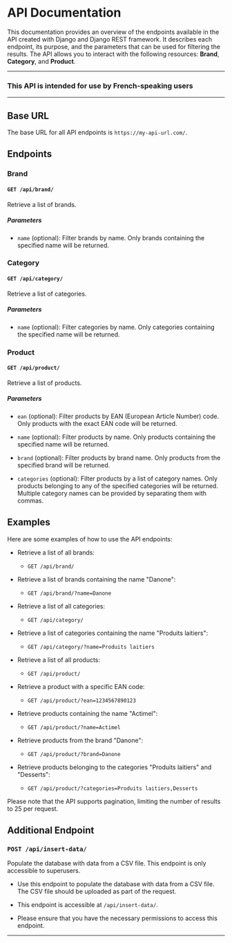 # API Documentation

This documentation provides an overview of the endpoints available in the API created with Django and Django REST framework. It describes each endpoint, its purpose, and the parameters that can be used for filtering the results. The API allows you to interact with the following resources: **Brand**, **Category**, and **Product**.

---

### This API is intended for use by French-speaking users

---

## Base URL

The base URL for all API endpoints is `https://my-api-url.com/`.

## Endpoints

### Brand

#### `GET /api/brand/`

Retrieve a list of brands.

##### Parameters

- `name` (optional): Filter brands by name. Only brands containing the specified name will be returned.

### Category

#### `GET /api/category/`

Retrieve a list of categories.

##### Parameters

- `name` (optional): Filter categories by name. Only categories containing the specified name will be returned.

### Product

#### `GET /api/product/`

Retrieve a list of products.

##### Parameters

- `ean` (optional): Filter products by EAN (European Article Number) code. Only products with the exact EAN code will be returned.

- `name` (optional): Filter products by name. Only products containing the specified name will be returned.

- `brand` (optional): Filter products by brand name. Only products from the specified brand will be returned.

- `categories` (optional): Filter products by a list of category names. Only products belonging to any of the specified categories will be returned. Multiple category names can be provided by separating them with commas.

## Examples

Here are some examples of how to use the API endpoints:

- Retrieve a list of all brands:
  - `GET /api/brand/`

- Retrieve a list of brands containing the name "Danone":
  - `GET /api/brand/?name=Danone`

- Retrieve a list of all categories:
  - `GET /api/category/`

- Retrieve a list of categories containing the name "Produits laitiers":
  - `GET /api/category/?name=Produits laitiers`

- Retrieve a list of all products:
  - `GET /api/product/`

- Retrieve a product with a specific EAN code:
  - `GET /api/product/?ean=1234567890123`

- Retrieve products containing the name "Actimel":
  - `GET /api/product/?name=Actimel`

- Retrieve products from the brand "Danone":
  - `GET /api/product/?brand=Danone`

- Retrieve products belonging to the categories "Produits laitiers" and "Desserts":
  - `GET /api/product/?categories=Produits laitiers,Desserts`

Please note that the API supports pagination, limiting the number of results to 25 per request.

## Additional Endpoint

### `POST /api/insert-data/`

Populate the database with data from a CSV file. This endpoint is only accessible to superusers.

- Use this endpoint to populate the database with data from a CSV file. The CSV file should be uploaded as part of the request.

- This endpoint is accessible at `/api/insert-data/`.

- Please ensure that you have the necessary permissions to access this endpoint.

---
